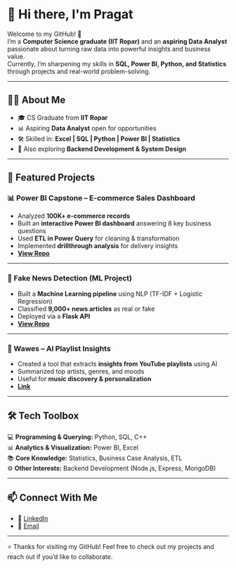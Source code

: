 # 👋 Hi there, I'm Pragat  

Welcome to my GitHub! 🚀  
I’m a **Computer Science graduate (IIT Ropar)** and an **aspiring Data Analyst** passionate about turning raw data into powerful insights and business value.  
Currently, I’m sharpening my skills in **SQL, Power BI, Python, and Statistics** through projects and real-world problem-solving.  

---

## 🧑‍💻 About Me  
- 🎓 CS Graduate from **IIT Ropar**  
- 📊 Aspiring **Data Analyst** open for opportunities  
- 🛠 Skilled in: **Excel | SQL | Python | Power BI | Statistics**  
- 🚀 Also exploring **Backend Development & System Design**  

---

## 🚀 Featured Projects  

### 📊 Power BI Capstone – E-commerce Sales Dashboard  
- Analyzed **100K+ e-commerce records**  
- Built an **interactive Power BI dashboard** answering 8 key business questions  
- Used **ETL in Power Query** for cleaning & transformation  
- Implemented **drillthrough analysis** for delivery insights  
- **[View Repo](https://github.com/1109inc/PowerBI-ecommerce-dashboard)**  

---

### 🤖 Fake News Detection (ML Project)  
- Built a **Machine Learning pipeline** using NLP (TF-IDF + Logistic Regression)  
- Classified **9,000+ news articles** as real or fake  
- Deployed via a **Flask API**  
- **[View Repo](https://github.com/1109inc/Fake-news-classifier)**  

---

### 🎵 Wawes – AI Playlist Insights  
- Created a tool that extracts **insights from YouTube playlists** using AI  
- Summarized top artists, genres, and moods  
- Useful for **music discovery & personalization**  
- **[Link](wawes.vercel.app)**  

---

## 🛠️ Tech Toolbox  
💻 **Programming & Querying:** Python, SQL, C++  
📊 **Analytics & Visualization:** Power BI, Excel  
📚 **Core Knowledge:** Statistics, Business Case Analysis, ETL  
⚙️ **Other Interests:** Backend Development (Node.js, Express, MongoDB)  

---

## 📫 Connect With Me  
- 💼 [LinkedIn](https://www.linkedin.com/in/pragat-sharma-a9a868222/)  
- 📧 [Email](pragatsharma1681@gmail.com)


---

⭐️ Thanks for visiting my GitHub! Feel free to check out my projects and reach out if you’d like to collaborate.  
